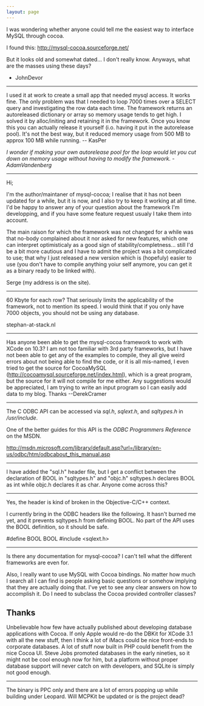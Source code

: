 ```yaml
---
layout: page
---
```


I was wondering whether anyone could tell me the easiest way to interface MySQL through cocoa. 

I found this: http://mysql-cocoa.sourceforge.net/ 

But it looks old and somewhat dated... I don't really know. Anyways, what are the masses using these days?

- JohnDevor

----

I used it at work to create a small app that needed mysql access. It works fine. The only problem was that I needed to loop 7000 times over a SELECT query and investigating the row data each time. The framework returns an autoreleased dictionary or array so memory usage tends to get high. I solved it by alloc/initing and retaining it in the framework. Once you know this you can actually release it yourself (i.o. having it put in the autorelease pool). It's not the best way, but it reduced memory usage from 500 MB to approx 100 MB while running. -- KasPer

*I wonder if making your own autorelease pool for the loop would let you cut down on memory usage without having to modify the framework. - AdamVandenberg*

----

Hi;

I'm the author/maintaner of mysql-cocoa; I realise that it has not been updated for a while, but it is now, and I also try to keep it working at all time. I'd be happy to answer any of your question about the framework I'm developping, and if you have some feature request usualy I take them into account.

The main raison for which the framework was not changed for a while was that no-body complained about it nor asked for new features, which one can interpret optimisticaly as a good sign of stability/completness... still I'd be a bit more cautious and I have to admit the project was a bit complicated to use; that why I just released a new version which is (hopefuly) easier to use (you don't have to compile anything yoiur self anymore, you can get it as a binary ready to be linked with).

Serge (my address is on the site).

----

60 Kbyte for each row? That seriously limits the applicability of the framework, not to mention its speed.
I would think that if you only have 7000 objects, you should not be using any database.

stephan-at-stack.nl

----

Has anyone been able to get the mysql-cocoa framework to work with XCode on 10.3?  I am not too familiar with 3rd party frameworks, but I have not been able to get any of the examples to compile, they all give weird errors about not being able to find the code, or it is all mis-named, I even tried to get the source for CocoaMySQL (http://cocoamysql.sourceforge.net/index.html), which is a great program, but the source for it will not compile for me either.  Any suggestions would be appreciated, I am trying to write an input program so I can easily add data to my blog.  Thanks
     --DerekCramer

----

The C ODBC API can be accessed via *sql.h*, *sqlext.h*, and *sqltypes.h* in */usr/include*.

One of the better guides for this API is the *ODBC Programmers Reference* on the MSDN.

http://msdn.microsoft.com/library/default.asp?url=/library/en-us/odbc/htm/odbcabout_this_manual.asp

----

I have added the "sql.h" header file, but I get a conflict between the declaration of BOOL in "sqltypes.h" and "objc.h"
sqltypes.h declares BOOL as int while objc.h declares it as char. Anyone come across this?

----
Yes, the header is kind of broken in the Objective-C/C++ context.

I currently bring in the ODBC headers like the following. It hasn't burned me yet, and it prevents sqltypes.h from defining BOOL. No part of the API uses the BOOL definition, so it should be safe.

    
#define BOOL BOOL
#include <sqlext.h>


----

Is there any documentation for mysql-cocoa? I can't tell what the different frameworks are even for.

Also, I really want to use MySQL with Cocoa bindings. No matter how much I search all I can find is people asking basic questions or somehow implying that they are actually doing that. I've yet to see any clear answers on how to accomplish it. Do I need to subclass the Cocoa provided controller classes?

Thanks
----
Unbelievable how few have actually published about developing database applications with Cocoa. If only Apple would re-do the DBKit for XCode 3.1 with all the new stuff, then I think a lot of iMacs could be nice front-ends to corporate databases. A lot of stuff now built in PHP could benefit from the nice Cocoa UI. Steve Jobs promoted databases in the early nineties, so it might not be cool enough now for him, but a platform without proper database support will never catch on with developers, and SQLite is simply not good enough.

----

The binary is PPC only and there are a lot of errors popping up while building under Leopard. Will MCPKit be updated or is the project dead?
